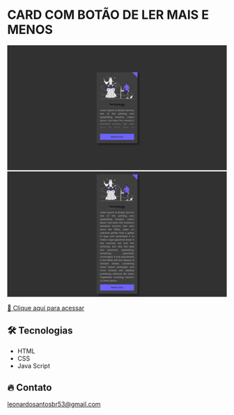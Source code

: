 # CARD COM BOTÃO DE LER MAIS E MENOS

![preview](./.github/preview.png)
![preview2](./.github/preview2.png)


[🔗 Clique aqui para acessar](https://leonardo21042006.github.io/LADING-PAGE/)

## 🛠️ Tecnologias 

- HTML
- CSS
- Java Script

## 🔥 Contato

leonardosantosbr53@gmail.com